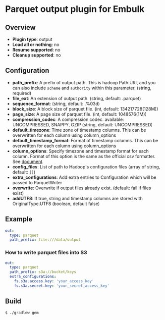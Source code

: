 # Parquet output plugin for Embulk

## Overview

* **Plugin type**: output
* **Load all or nothing**: no
* **Resume supported**: no
* **Cleanup supported**: no

## Configuration

- **path_prefix**: A prefix of output path. This is hadoop Path URI, and you can also include `scheme` and `authority` within this parameter. (string, required)
- **file_ext**: An extension of output path. (string, default: .parquet)
- **sequence_format**: (string, default: .%03d)
- **block_size**: A block size of parquet file. (int, default: 134217728(128M))
- **page_size**: A page size of parquet file. (int, default: 1048576(1M))
- **compression_codec**: A compression codec. available: UNCOMPRESSED, SNAPPY, GZIP (string, default: UNCOMPRESSED)
- **default_timezone**: Time zone of timestamp columns. This can be overwritten for each column using column_options
- **default_timestamp_format**: Format of timestamp columns. This can be overwritten for each column using column_options
- **column_options**: Specify timezone and timestamp format for each column. Format of this option is the same as the official csv formatter. See [document](
http://www.embulk.org/docs/built-in.html#csv-formatter-plugin).
- **config_files**: List of path to Hadoop's configuration files (array of string, default: `[]`)
- **extra_configurations**: Add extra entries to Configuration which will be passed to ParquetWriter
- **overwrite**: Overwrite if output files already exist. (default: fail if files exist)
- **addUTF8**: If true, string and timestamp columns are stored with OriginalType.UTF8 (boolean, default false) 

## Example

```yaml
out:
  type: parquet
  path_prefix: file:///data/output
```

### How to write parquet files into S3

```yaml
out:
  type: parquet
  path_prefix: s3a://bucket/keys
  extra_configurations:
    fs.s3a.access.key: 'your_access_key'
    fs.s3a.secret.key: 'your_secret_access_key'
```

## Build

```
$ ./gradlew gem
```
